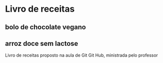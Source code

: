 # Livro de receitas
## bolo de chocolate vegano
## arroz doce sem lactose

Livro de receitas proposto na aula de Git Git Hub, ministrada pelo professor 